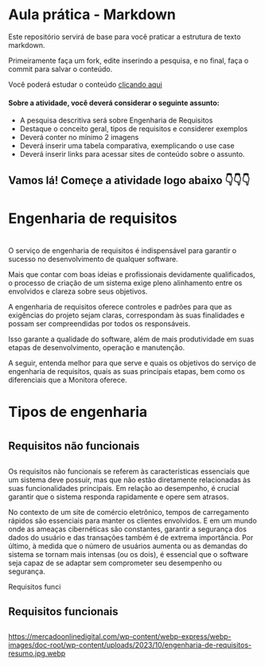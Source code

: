 # Aula prática - Markdown

Este repositório servirá de base para você praticar a estrutura de texto markdown. 

Primeiramente faça um fork, edite inserindo a pesquisa, e no final, faça o commit para salvar o conteúdo.

Você poderá estudar o conteúdo [clicando aqui](https://docs.pipz.com/central-de-ajuda/learning-center/guia-basico-de-markdown#open)

#### Sobre a atividade, você deverá considerar o seguinte assunto:

- A pesquisa descritiva será sobre Engenharia de Requisitos
- Destaque o conceito geral, tipos de requisitos e considerer exemplos
- Deverá conter no mínimo 2 imagens
- Deverá inserir uma tabela comparativa, exemplicando o use case
- Deverá inserir links para acessar sites de conteúdo sobre o assunto.


## Vamos lá! Começe a atividade logo abaixo 👇👇👇


# Engenharia de requisitos <h1>


O serviço de engenharia de requisitos é indispensável para garantir o sucesso no desenvolvimento de qualquer software.

Mais que contar com boas ideias e profissionais devidamente qualificados, o processo de criação de um sistema exige pleno alinhamento entre os envolvidos e clareza sobre seus objetivos.

A engenharia de requisitos oferece controles e padrões para que as exigências do projeto sejam claras, correspondam às suas finalidades e possam ser compreendidas por todos os responsáveis.

Isso garante a qualidade do software, além de mais produtividade em suas etapas de desenvolvimento, operação e manutenção.

A seguir, entenda melhor para que serve e quais os objetivos do serviço de engenharia de requisitos, quais as suas principais etapas, bem como os diferenciais que a Monitora oferece.



# Tipos de engenharia <h1>



## Requisitos não funcionais <h2>

Os requisitos não funcionais se referem às características essenciais que um sistema deve possuir, mas que não estão diretamente relacionadas às suas funcionalidades principais. Em relação ao desempenho, é crucial garantir que o sistema responda rapidamente e opere sem atrasos. 

No contexto de um site de comércio eletrônico, tempos de carregamento rápidos são essenciais para manter os clientes envolvidos. E em um mundo onde as ameaças cibernéticas são constantes, garantir a segurança dos dados do usuário e das transações também é de extrema importância. Por último, à medida que o número de usuários aumenta ou as demandas do sistema se tornam mais intensas (ou os dois), é essencial que o software seja capaz de se adaptar sem comprometer seu desempenho ou segurança.

Requisitos funci




## Requisitos funcionais <h2>







https://mercadoonlinedigital.com/wp-content/webp-express/webp-images/doc-root/wp-content/uploads/2023/10/engenharia-de-requisitos-resumo.jpg.webp
